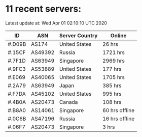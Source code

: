# 11 recent servers:

Latest update at: Wed Apr 01 02:10:10 UTC 2020

| ID | ASN | Server Country | Online |
| -- | --- | -------------- | ------ |
| #.D09B | AS174 | United States | 26 hrs |
| #.15CF | AS49392 | Russia | 1721 hrs |
| #.7F1D | AS63949 | Singapore | 2969 hrs |
| #.9FC3 | AS53889 | United States | 177 hrs |
| #.E069 | AS40065 | United States | 1705 hrs |
| #.2A79 | AS63949 | Japan | 385 hrs |
| #.F7DA | AS45102 | United States | 995 hrs |
| #.4B0A | AS20473 | Canada | 108 hrs |
| #.B8A0 | AS14061 | Singapore | 60 hrs offline |
| #.0C6B | AS47196 | Russia | 16 hrs offline |
| #.06F7 | AS20473 | Singapore | 3 hrs |

